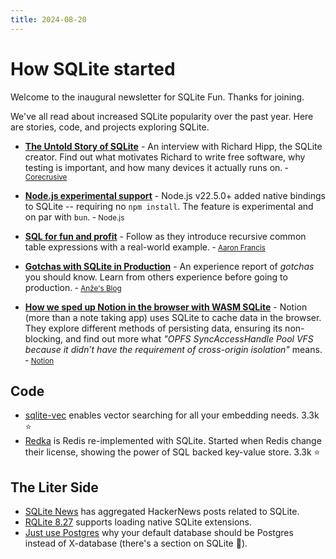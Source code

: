 ```yaml
---
title: 2024-08-20
---
```


# How SQLite started

Welcome to the inaugural newsletter for SQLite Fun. Thanks for joining.

We've all read about increased SQLite popularity over the past year. Here are
stories, code, and projects exploring SQLite.

- [**The Untold Story of SQLite**](https://corecursive.com/066-sqlite-with-richard-hipp/) -
  An interview with Richard Hipp, the SQLite creator. Find out what motivates
  Richard to write free software, why testing is important, and how many devices
  it actually runs on. &dash; <small>
  [Corecrusive](https://corecursive.com)</small>

- [**Node.js experimental support**](https://nodejs.org/api/sqlite.html) -
  Node.js v22.5.0+ added native bindings to SQLite -- requiring no
  `npm install`. The feature is experimental and on par with `bun`. &dash;
  <small>Node.js</small>

- [**SQL for fun and profit**](https://www.youtube.com/watch?v=sf_V8NC58gg) -
  Follow as they introduce recursive common table expressions with a real-world
  example. &dash; <small>
  [Aaron Francis](https://www.youtube.com/@aarondfrancis)</small>

- [**Gotchas with SQLite in Production**](https://blog.pecar.me/sqlite-prod) -
  An experience report of _gotchas_ you should know. Learn from others
  experience before going to production. &dash; <small>
  [Anže's Blog](https://blog.pecar.me)</small>

- [**How we sped up Notion in the browser with WASM SQLite**](https://www.notion.so/blog/how-we-sped-up-notion-in-the-browser-with-wasm-sqlite) -
  Notion (more than a note taking app) uses SQLite to cache data in the browser.
  They explore different methods of persisting data, ensuring its non-blocking,
  and find out more what _"OPFS SyncAccessHandle Pool VFS because it didn’t have
  the requirement of cross-origin isolation"_ means. &dash; <small>
  [Notion](https://www.notion.so) </small>

## Code

- [sqlite-vec](https://github.com/asg017/sqlite-vec) enables vector searching
  for all your embedding needs. 3.3k ⭐️
- [Redka](https://github.com/nalgeon/redka) is Redis re-implemented with SQLite.
  Started when Redis change their license, showing the power of SQL backed
  key-value store. 3.3k ⭐️

## The Liter Side

- [SQLite News](https://sqlite.news/) has aggregated HackerNews posts related to
  SQLite.
- [RQLite 8.27](https://www.philipotoole.com/rqlite-8-27-loadable-sqlite-extensions-support/)
  supports loading native SQLite extensions.
- [Just use Postgres](https://mccue.dev/pages/8-16-24-just-use-postgres) why
  your default database should be Postgres instead of X-database (there's a
  section on SQLite 🤔).
